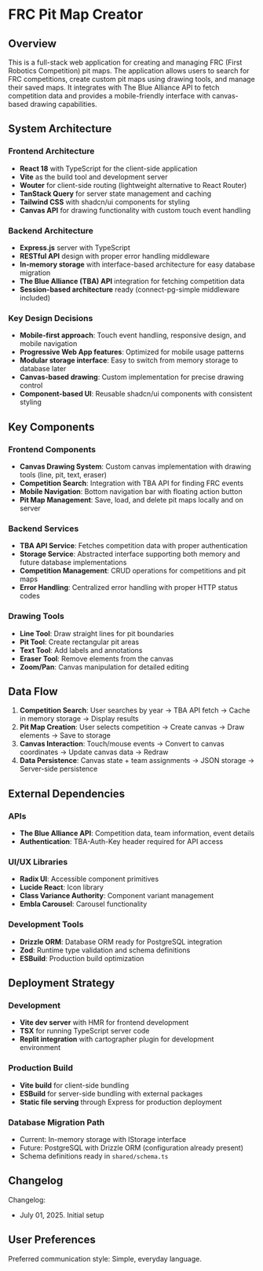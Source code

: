 # FRC Pit Map Creator

## Overview

This is a full-stack web application for creating and managing FRC (First Robotics Competition) pit maps. The application allows users to search for FRC competitions, create custom pit maps using drawing tools, and manage their saved maps. It integrates with The Blue Alliance API to fetch competition data and provides a mobile-friendly interface with canvas-based drawing capabilities.

## System Architecture

### Frontend Architecture
- **React 18** with TypeScript for the client-side application
- **Vite** as the build tool and development server
- **Wouter** for client-side routing (lightweight alternative to React Router)
- **TanStack Query** for server state management and caching
- **Tailwind CSS** with shadcn/ui components for styling
- **Canvas API** for drawing functionality with custom touch event handling

### Backend Architecture
- **Express.js** server with TypeScript
- **RESTful API** design with proper error handling middleware
- **In-memory storage** with interface-based architecture for easy database migration
- **The Blue Alliance (TBA) API** integration for fetching competition data
- **Session-based architecture** ready (connect-pg-simple middleware included)

### Key Design Decisions
- **Mobile-first approach**: Touch event handling, responsive design, and mobile navigation
- **Progressive Web App features**: Optimized for mobile usage patterns
- **Modular storage interface**: Easy to switch from memory storage to database later
- **Canvas-based drawing**: Custom implementation for precise drawing control
- **Component-based UI**: Reusable shadcn/ui components with consistent styling

## Key Components

### Frontend Components
- **Canvas Drawing System**: Custom canvas implementation with drawing tools (line, pit, text, eraser)
- **Competition Search**: Integration with TBA API for finding FRC events
- **Mobile Navigation**: Bottom navigation bar with floating action button
- **Pit Map Management**: Save, load, and delete pit maps locally and on server

### Backend Services
- **TBA API Service**: Fetches competition data with proper authentication
- **Storage Service**: Abstracted interface supporting both memory and future database implementations
- **Competition Management**: CRUD operations for competitions and pit maps
- **Error Handling**: Centralized error handling with proper HTTP status codes

### Drawing Tools
- **Line Tool**: Draw straight lines for pit boundaries
- **Pit Tool**: Create rectangular pit areas
- **Text Tool**: Add labels and annotations
- **Eraser Tool**: Remove elements from the canvas
- **Zoom/Pan**: Canvas manipulation for detailed editing

## Data Flow

1. **Competition Search**: User searches by year → TBA API fetch → Cache in memory storage → Display results
2. **Pit Map Creation**: User selects competition → Create canvas → Draw elements → Save to storage
3. **Canvas Interaction**: Touch/mouse events → Convert to canvas coordinates → Update canvas data → Redraw
4. **Data Persistence**: Canvas state + team assignments → JSON storage → Server-side persistence

## External Dependencies

### APIs
- **The Blue Alliance API**: Competition data, team information, event details
- **Authentication**: TBA-Auth-Key header required for API access

### UI/UX Libraries
- **Radix UI**: Accessible component primitives
- **Lucide React**: Icon library
- **Class Variance Authority**: Component variant management
- **Embla Carousel**: Carousel functionality

### Development Tools
- **Drizzle ORM**: Database ORM ready for PostgreSQL integration
- **Zod**: Runtime type validation and schema definitions
- **ESBuild**: Production build optimization

## Deployment Strategy

### Development
- **Vite dev server** with HMR for frontend development
- **TSX** for running TypeScript server code
- **Replit integration** with cartographer plugin for development environment

### Production Build
- **Vite build** for client-side bundling
- **ESBuild** for server-side bundling with external packages
- **Static file serving** through Express for production deployment

### Database Migration Path
- Current: In-memory storage with IStorage interface
- Future: PostgreSQL with Drizzle ORM (configuration already present)
- Schema definitions ready in `shared/schema.ts`

## Changelog

Changelog:
- July 01, 2025. Initial setup

## User Preferences

Preferred communication style: Simple, everyday language.